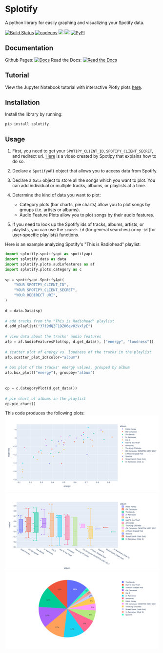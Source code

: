 # Splotify

A python library for easily graphing and visualizing your Spotify data.

[![Build Status](https://github.com/cordeliachen/splotify/workflows/Build%20Status/badge.svg?branch=main)](https://github.com/cordeliachen/splotify/actions?query=workflow%3A%22Build+Status%22)
[![codecov](https://codecov.io/gh/cordeliachen/splotify/branch/main/graph/badge.svg)](https://codecov.io/gh/cordeliachen/splotify)
![](https://img.shields.io/badge/license-Apache--2.0-blue)
![](https://img.shields.io/github/issues/cordeliachen/splotify)
[![PyPI](https://img.shields.io/pypi/v/splotify)](https://pypi.org/project/splotify/)

## Documentation

Github Pages: [![Docs](https://img.shields.io/badge/Github-Pages-brightgreen)](https://cordeliachen.github.io/splotify/)
Read the Docs: [![Read the Docs](https://img.shields.io/readthedocs/splotify)](https://splotify.readthedocs.io/en/latest/)

## Tutorial

View the Jupyter Notebook tutorial with interactive Plotly plots [here](https://colab.research.google.com/drive/14jXAa_LertvDA4oHT148vWpNIDBiYZ5O?usp=sharing).

## Installation

Install the library by running:

`pip install splotify`

## Usage

1. First, you need to get your `SPOTIPY_CLIENT_ID`, `SPOTIPY_CLIENT_SECRET`, and redirect uri. [Here](https://www.youtube.com/watch?v=3RGm4jALukM) is a video created by Spotipy that explains how to do so.

2. Declare a `SpotifyAPI` object that allows you to access data from Spotify.

3. Declare a `Data` object to store all the songs which you want to plot. You can add individual or multiple tracks, albums, or playlists at a time.

4. Determine the kind of data you want to plot:

   - Category plots (bar charts, pie charts) allow you to plot songs by groups (i.e. artists or albums).
   - Audio Feature Plots allow you to plot songs by their audio features.

5. If you need to look up the Spotify ids of tracks, albums, artists, or playlists, you can use the `search_id` (for general searches) or `my_id` (for user-specific playlists) functions.

Here is an example analyzing Spotify's "This is Radiohead" playlist:

```python
import splotify.spotifyapi as spotifyapi
import splotify.data as data
import splotify.plots.audiofeatures as af
import splotify.plots.category as c

sp = spotifyapi.SpotifyApi(
    "YOUR SPOTIPY_CLIENT_ID",
    "YOUR SPOTIPY_CLIENT_SECRET",
    "YOUR REDIRECT URI",
)

d = data.Data(sp)

# add tracks from the "This is Radiohead" playlist
d.add_playlist("37i9dQZF1DZ06evO2VxlyE")

# view data about the tracks' audio features
afp = af.AudioFeaturesPlot(sp, d.get_data(), ["energy", "loudness"])

# scatter plot of energy vs. loudness of the tracks in the playlist
afp.scatter_plot_2d(color="album")

# box plot of the tracks' energy values, grouped by album
afp.box_plot(["energy"], groupby="album")


cp = c.CategoryPlot(d.get_data())

# pie chart of albums in the playlist
cp.pie_chart()

```

This code produces the following plots:
![](/examples/radiohead_scatter_plot.png)
![](/examples/radiohead_box_plot.png)
![](/examples/radiohead_pie_chart.png)
